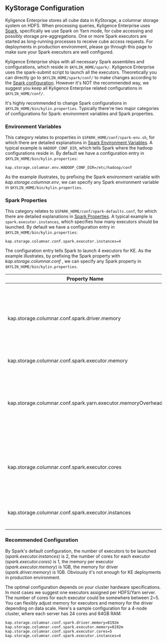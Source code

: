## KyStorage Configuration
Kyligence Enterprise stores all cube data in KyStorage, a columnar storage system on HDFS. When processing queries, Kyligence Enterprise uses [Spark](http://spark.apache.org), specifically we use Spark on Yarn mode, for cube accessing and possibly storage pre-aggregations.  One or more Spark executors are started as long-running processes to receive cube access requests. For deployments in production environment, please go through this page to make sure your Spark executors are well configured. 

Kyligence Enterprise ships with all necessary Spark assemblies and configurations, which reside in `$KYLIN_HOME/spark/`. Kyligence Enterprise uses the spark-submit script to launch all the executors. Theoretically you can directly go to `$KYLIN_HOME/spark/conf/` to make changes according to the [Spark configuration]( http://spark.apache.org/docs/latest/configuration.html). However it's NOT the recommended way, we suggest you keep all Kyligence Enterprise related configurations in `$KYLIN_HOME/conf/`. 

It's highly recommended to change Spark configurations in `$KYLIN_HOME/bin/kylin.properties`. Typically there're two major categories of configurations for Spark: environment variables and Spark properties.

### Environment Variables

This category relates to properties in `$SPARK_HOME/conf/spark-env.sh`, for which there are detailed explanations in [Spark Environment Variables](http://spark.apache.org/docs/latest/configuration.html#environment-variables). A typical example is `HADOOP_CONF_DIR`, which tells Spark where the hadoop configurations reside in. By default we have a configuration entry in  `$KYLIN_HOME/bin/kylin.properties`:

```
kap.storage.columnar.env.HADOOP_CONF_DIR=/etc/hadoop/conf
```

As the example illustrates, by prefixing the Spark environment variable with *kap.storage.columnar.env*, we can specify any Spark environment variable in `$KYLIN_HOME/bin/kylin.properties`.

### Spark Properties

This category relates to `$SPARK_HOME/conf/spark-defaults.conf`, for which there are detailed explanations in [Spark Properties](http://spark.apache.org/docs/latest/configuration.html#spark-properties). A typical example is `spark.executor.instances`, which specifies how many executors should be launched. By default we have a configuration entry in `$KYLIN_HOME/bin/kylin.properties`:

```
kap.storage.columnar.conf.spark.executor.instances=4
```

The configuration entry tells Spark to launch 4 executors for KE. As the example illustrates, by prefixing the Spark property with *kap.storage.columnar.conf* , we can specify any Spark property in `$KYLIN_HOME/bin/kylin.properties`.

| Property Name                            | Default | Meaning                                  |
| ---------------------------------------- | ------- | ---------------------------------------- |
| kap.storage.columnar.conf.spark.driver.memory | 4G      | Amount of memory to use for the driver process, i.e. where SparkContext is initialized. (e.g. `1g`, `2g`). *Note:* In client mode, this config must not be set through the `SparkConf` directly in your application, because the driver JVM has already started at that point. Instead, please set this through the `--driver-memory` command line option or in your default properties file. |
| kap.storage.columnar.conf.spark.executor.memory | 4G      | Amount of memory to use per executor process (e.g. `2g`, `8g`). |
| kap.storage.columnar.conf.spark.yarn.executor.memoryOverhead |  1G  | The amount of off-heap memory (in megabytes) to be allocated per executor. This is memory that accounts for things like VM overheads, interned strings, other native overheads, etc. This tends to grow with the executor size (typically 6-10%). Since KAP's default SNAPPY compression consumes lots of off-heap, by default memoryOverhead is larger (in KAP 2.4.0 it's 4G)|
| kap.storage.columnar.conf.spark.executor.cores | 5       | The number of cores to use on each executor. In standalone and Mesos coarse-grained modes, setting this parameter allows an application to run multiple executors on the same worker, provided that there are enough cores on that worker. Otherwise, only one executor per application will run on each worker. |
| kap.storage.columnar.conf.spark.executor.instances | 4       | The number of executors for static allocation. With `spark.dynamicAllocation.enabled`, the initial set of executors will be at least this large. |

### Recommended Configuration

By Spark's default configuration, the number of executors to be launched (*spark.executor.instances*) is 2, the number of cores for each executor (*spark.executor.cores*) is 1, the memory per executor (*spark.executor.memory*) is 1GB, the memory for driver (*spark.driver.memory*) is 1GB. Obviously it's not enough for KE deployments in production environment. 

The optimal configuration depends on your cluster hardware specifications. In most cases we suggest one executors assigned per HDFS/Yarn server. The number of cores for each executor could be somewhere between 2~5. You can flexibly adjust memory for executors and memory for the driver depending on data scale. Here's a sample configuration for a 4-node cluster, where each server has 24 cores and 64GB RAM:

```
kap.storage.columnar.conf.spark.driver.memory=8192m
kap.storage.columnar.conf.spark.executor.memory=8192m
kap.storage.columnar.conf.spark.executor.cores=5
kap.storage.columnar.conf.spark.executor.instances=4
```
